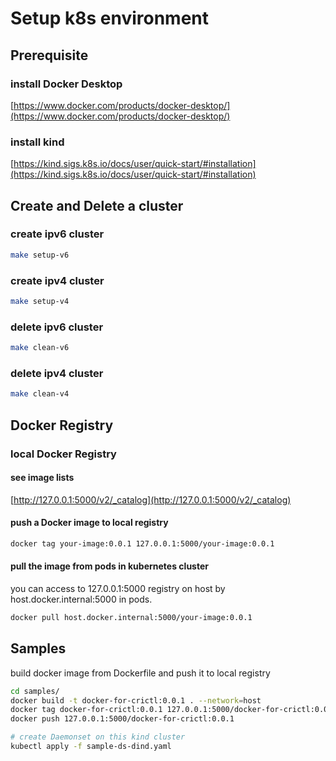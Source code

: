 # Setup k8s environment

## Prerequisite

### install Docker Desktop

[https://www.docker.com/products/docker-desktop/](https://www.docker.com/products/docker-desktop/)

### install kind

[https://kind.sigs.k8s.io/docs/user/quick-start/#installation](https://kind.sigs.k8s.io/docs/user/quick-start/#installation)

## Create and Delete a cluster

### create ipv6 cluster

```bash
make setup-v6
```

### create ipv4 cluster

```bash
make setup-v4
```

### delete ipv6 cluster

```bash
make clean-v6
```

### delete ipv4 cluster

```bash
make clean-v4
```

## Docker Registry

### local Docker Registry

#### see image lists

[http://127.0.0.1:5000/v2/_catalog](http://127.0.0.1:5000/v2/_catalog)

#### push a Docker image to local registry

```bash
docker tag your-image:0.0.1 127.0.0.1:5000/your-image:0.0.1

```

#### pull the image from pods in kubernetes cluster

you can access to 127.0.0.1:5000 registry on host by host.docker.internal:5000 in pods.

```bash
docker pull host.docker.internal:5000/your-image:0.0.1
```

## Samples

build docker image from Dockerfile and push it to local registry

```bash
cd samples/
docker build -t docker-for-crictl:0.0.1 . --network=host
docker tag docker-for-crictl:0.0.1 127.0.0.1:5000/docker-for-crictl:0.0.1
docker push 127.0.0.1:5000/docker-for-crictl:0.0.1

# create Daemonset on this kind cluster
kubectl apply -f sample-ds-dind.yaml
```






